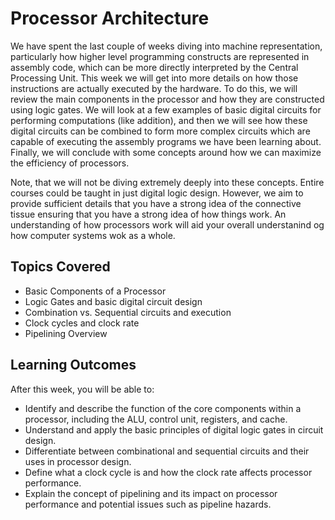 # Processor Architecture

We have spent the last couple of weeks diving into machine representation, particularly how higher level programming constructs are represented in assembly code, which can be more directly interpreted by the Central Processing Unit.  This week we will get into more details on how those instructions are actually executed by the hardware.  To do this, we will review the main components in the processor and how they are constructed using logic gates.  We will look at a few examples of basic digital circuits for performing computations (like addition), and then we will see how these digital circuits can be combined to form more complex circuits which are capable of executing the assembly programs we have been learning about.  Finally, we will conclude with some concepts around how we can maximize the efficiency of processors.

Note, that we will not be diving extremely deeply into these concepts.  Entire courses could be taught in just digital logic design.  However, we aim to provide sufficient details that you have a strong idea of the connective tissue ensuring that you have a strong idea of how things work.  An understanding of how processors work will aid your overall understanind og how computer systems wok as a whole.  

## Topics Covered

- Basic Components of a Processor
- Logic Gates and basic digital circuit design
- Combination vs. Sequential circuits and execution
- Clock cycles and clock rate
- Pipelining Overview

## Learning Outcomes

After this week, you will be able to:

- Identify and describe the function of the core components within a processor, including the ALU, control unit, registers, and cache.
- Understand and apply the basic principles of digital logic gates in circuit design.
- Differentiate between combinational and sequential circuits and their uses in processor design.
- Define what a clock cycle is and how the clock rate affects processor performance.
- Explain the concept of pipelining and its impact on processor performance and potential issues such as pipeline hazards.
